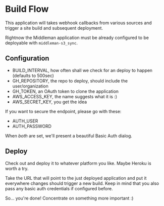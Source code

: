 # Build Flow

This application will takes webhook callbacks from various sources
and trigger a site build and subsequent deployment.

Rightnow the Middleman application must be already configured to
be deployable with `middleman-s3_sync`.

## Configuration

* BUILD_INTERVAL, how often shall we check for an deploy to happen (defaults to 500sec)
* GH_REPOSITORY, the repo to deploy, should include the user/organization
* GH_TOKEN, an OAuth token to clone the application
* AWS_ACCESS_KEY, the name suggests what it is :)
* AWS_SECRET_KEY, you get the idea

If you want to secure the endpoint, please go with these:

* AUTH_USER
* AUTH_PASSWORD

When _both_ are set, we'll present a beautiful Basic Auth dialog.

## Deploy

Check out and deploy it to whatever platform you like. Maybe Heroku
is worth a try.

Take the URL that will point to the just deployed application and put
it everywhere changes should trigger a new build. Keep in mind that you
also pass any basic auth credentials if configured before.

So... you're done! Concentrate on something more important :)